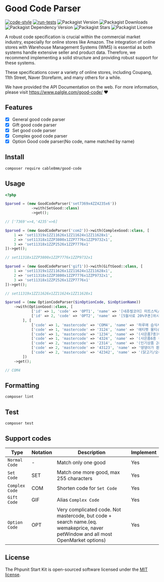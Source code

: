 # Good Code Parser

[![code-style](https://github.com/cable8mm/good-code/actions/workflows/code-style.yml/badge.svg)](https://github.com/cable8mm/good-code/actions/workflows/code-style.yml)
[![run-tests](https://github.com/cable8mm/good-code/actions/workflows/run-tests.yml/badge.svg)](https://github.com/cable8mm/good-code/actions/workflows/run-tests.yml)
![Packagist Version](https://img.shields.io/packagist/v/cable8mm/good-code)
![Packagist Downloads](https://img.shields.io/packagist/dt/cable8mm/good-code)
![Packagist Dependency Version](https://img.shields.io/packagist/dependency-v/cable8mm/good-code/php)
![Packagist Stars](https://img.shields.io/packagist/stars/cable8mm/good-code)
![Packagist License](https://img.shields.io/packagist/l/cable8mm/good-code)

A robust code specification is crucial within the commercial market industry, especially for online stores like Amazon. The integration of online stores with Warehouse Management Systems (WMS) is essential as both systems handle extensive seller and product data. Therefore, we recommend implementing a solid structure and providing robust support for these systems.

These specifications cover a variety of online stores, including Coupang, 11th Street, Naver Storefarm, and many others for a while.

We have provided the API Documentation on the web. For more information, please visit <https://www.palgle.com/good-code/> ❤️

## Features

- [x] General good code parser
- [x] Gift good code parser
- [x] Set good code parser
- [x] Complex good code parser
- [x] Option Good code parser(No code, name matched by name)

## Install

```bash
composer require cable8mm/good-code
```

## Usage

```php
<?php

$parsed = (new GoodCodeParser('set7369x4ZZ4235x6'))
            ->with(SetGood::class)
            ->get();

// ['7369'=>4,'4235'=>6]

$parsed = (new GoodCodeParser('com2'))->with(ComplexGood::class, [
    1 => 'set11319x1ZZ11626x1ZZ11624x1ZZ11628x1',
    2 => 'set11318x1ZZP3800x1ZZP7776x1ZZP9732x1',
    3 => 'set11318x1ZZP2526x1ZZP7776x1'
])->get();

// set11318x1ZZP3800x1ZZP7776x1ZZP9732x1

$parsed = (new GoodCodeParser('gif1'))->with(GiftGood::class, [
    1 => 'set11319x1ZZ11626x1ZZ11624x1ZZ11628x1',
    2 => 'set11318x1ZZP3800x1ZZP7776x1ZZP9732x1',
    3 => 'set11318x1ZZP2526x1ZZP7776x1'
])->get();

// set11319x1ZZ11626x1ZZ11624x1ZZ11628x1

$parsed = (new OptionCodeParser($inOptionCode, $inOptionName))
    ->with(OptionGood::class, [
            ['id' => 1, 'code' => 'OPT1', 'name' => '[네츄럴코어] 미트스틱/씨푸드스틱 6종 20개 소프트간식 모음'],
            ['id' => 2, 'code' => 'OPT2', 'name' => '[5월사료 20%쿠폰]위시본 연어/소고기/양고기/오리고기 강아지사료 5.4kg/10.89kg 모음'],
        ], [
            ['code' => 1, 'mastercode' => 'COM4', 'name' => '하루애 습식사료 4종 모음(1kg)'],
            ['code' => 1, 'mastercode' => '3124', 'name' => '에티펫 물티슈 및 애견 위생용품전'],
            ['code' => 1, 'mastercode' => '1234', 'name' => '(사은품7종)네츄럴코어 사료 6kg/7kg/10kg'],
            ['code' => 1, 'mastercode' => '4324', 'name' => '(사은품6종 증정)네츄럴코어 유기농 사료 2kg/1.6kg'],
            ['code' => 2, 'mastercode' => '2314', 'name' => '(인기상품 28종)강아지 배변패드/기저귀'],
            ['code' => 2, 'mastercode' => '43123', 'name' => '댕댕이가 환장하는 인기 덴탈껌 47종 모음'],
            ['code' => 2, 'mastercode' => '42342', 'name' => '(닭고기/오리고기 41종) 강아지 대용량 간식 300g'],
        ])
    ->get();

// COM4

```

## Formatting

```sh
composer lint
```

## Test

```sh
composer test
```

## Support codes

| Type           | Notation | Description                                                                                                                      | Implement |
| -------------- | -------- | -------------------------------------------------------------------------------------------------------------------------------- | --------- |
| `Normal Code`  | -        | Match only one good                                                                                                              | Yes       |
| `Set Code`     | SET      | Match one more good, max 255 characters                                                                                          | Yes       |
| `Complex Code` | COM      | Shorten code for `Set Code`                                                                                                      | Yes       |
| `Gift Code`    | GIF      | Alias `Complex Code`                                                                                                             | Yes       |
| `Option Code`  | OPT      | Very complicated code. Not mastercode, but code + search name.(eq. wemakeprice, naver petWindow and all most OpenMarket options) | Yes       |

## License

The Phpunit Start Kit is open-sourced software licensed under the [MIT license](https://opensource.org/licenses/MIT).
